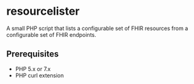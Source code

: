 # resourcelister
A small PHP script that lists a configurable set of FHIR resources from a configurable set of FHIR endpoints.



## Prerequisites

* PHP 5.x or 7.x
* PHP curl extension
